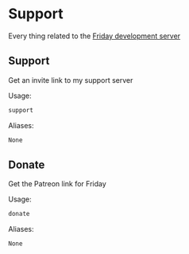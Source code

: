 # Support

Every thing related to the [Friday development server](//discord.gg/XP4avQ449V)

## Support

Get an invite link to my support server

Usage:

```md
support 
```

Aliases:

```md
None
```

## Donate

Get the Patreon link for Friday

Usage:

```md
donate 
```

Aliases:

```md
None
```

